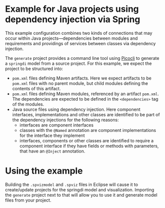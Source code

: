 # Example for Java projects using dependency injection via Spring
This example configuration combines two kinds of connections that may occur within Java projects&mdash;dependencies between modules and requirements and providings of services between classes via dependency injection.

The `generate` project provides a command line tool using [Picocli](https://picocli.info/) to generate a `springdi` model from a source project. For this example, we expect the project to be structured into:

- `pom.xml` files defining Maven artifacts. Here we expect artifacts to be `pom.xml` files with no parent module, but child modules defining the contents of this artifact.
- `pom.xml` files defining Maven modules, referenced by an artifact `pom.xml`. The dependencies are expected to be defined in the `<dependencies>` tag of the modules.
- Java source files using dependency injection. Here component interfaces, implementations and other classes are identified to be part of the dependency injections for the following reasons:
    - interfaces are component interfaces
    - classes with the `@Named` annotation are component implementations for the interface they implement
    - interfaces, components or other classes are identified to require a component interface if they have fields or methods with parameters, that have an `@Inject` annotation.


# Using the example
Building the `.spvizmodel` and `.spviz` files in Eclipse will cause it to create/update projects for the springdi model and visualization. Importing the `generate` project next to that will allow you to use it and generate model files from your project.